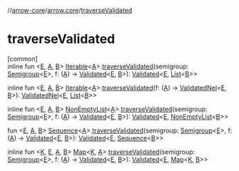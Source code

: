 //[arrow-core](../../index.md)/[arrow.core](index.md)/[traverseValidated](traverse-validated.md)

# traverseValidated

[common]\
inline fun &lt;[E](traverse-validated.md), [A](traverse-validated.md), [B](traverse-validated.md)&gt; [Iterable](https://kotlinlang.org/api/latest/jvm/stdlib/kotlin.collections/-iterable/index.html)&lt;[A](traverse-validated.md)&gt;.[traverseValidated](traverse-validated.md)(semigroup: [Semigroup](../arrow.typeclasses/-semigroup/index.md)&lt;[E](traverse-validated.md)&gt;, f: ([A](traverse-validated.md)) -&gt; [Validated](-validated/index.md)&lt;[E](traverse-validated.md), [B](traverse-validated.md)&gt;): [Validated](-validated/index.md)&lt;[E](traverse-validated.md), [List](https://kotlinlang.org/api/latest/jvm/stdlib/kotlin.collections/-list/index.html)&lt;[B](traverse-validated.md)&gt;&gt;

inline fun &lt;[E](traverse-validated.md), [A](traverse-validated.md), [B](traverse-validated.md)&gt; [Iterable](https://kotlinlang.org/api/latest/jvm/stdlib/kotlin.collections/-iterable/index.html)&lt;[A](traverse-validated.md)&gt;.[traverseValidated](traverse-validated.md)(f: ([A](traverse-validated.md)) -&gt; [ValidatedNel](index.md#682410975%2FClasslikes%2F-1961959459)&lt;[E](traverse-validated.md), [B](traverse-validated.md)&gt;): [ValidatedNel](index.md#682410975%2FClasslikes%2F-1961959459)&lt;[E](traverse-validated.md), [List](https://kotlinlang.org/api/latest/jvm/stdlib/kotlin.collections/-list/index.html)&lt;[B](traverse-validated.md)&gt;&gt;

inline fun &lt;[E](traverse-validated.md), [A](traverse-validated.md), [B](traverse-validated.md)&gt; [NonEmptyList](-non-empty-list/index.md)&lt;[A](traverse-validated.md)&gt;.[traverseValidated](traverse-validated.md)(semigroup: [Semigroup](../arrow.typeclasses/-semigroup/index.md)&lt;[E](traverse-validated.md)&gt;, f: ([A](traverse-validated.md)) -&gt; [Validated](-validated/index.md)&lt;[E](traverse-validated.md), [B](traverse-validated.md)&gt;): [Validated](-validated/index.md)&lt;[E](traverse-validated.md), [NonEmptyList](-non-empty-list/index.md)&lt;[B](traverse-validated.md)&gt;&gt;

fun &lt;[E](traverse-validated.md), [A](traverse-validated.md), [B](traverse-validated.md)&gt; [Sequence](https://kotlinlang.org/api/latest/jvm/stdlib/kotlin.sequences/-sequence/index.html)&lt;[A](traverse-validated.md)&gt;.[traverseValidated](traverse-validated.md)(semigroup: [Semigroup](../arrow.typeclasses/-semigroup/index.md)&lt;[E](traverse-validated.md)&gt;, f: ([A](traverse-validated.md)) -&gt; [Validated](-validated/index.md)&lt;[E](traverse-validated.md), [B](traverse-validated.md)&gt;): [Validated](-validated/index.md)&lt;[E](traverse-validated.md), [Sequence](https://kotlinlang.org/api/latest/jvm/stdlib/kotlin.sequences/-sequence/index.html)&lt;[B](traverse-validated.md)&gt;&gt;

inline fun &lt;[K](traverse-validated.md), [E](traverse-validated.md), [A](traverse-validated.md), [B](traverse-validated.md)&gt; [Map](https://kotlinlang.org/api/latest/jvm/stdlib/kotlin.collections/-map/index.html)&lt;[K](traverse-validated.md), [A](traverse-validated.md)&gt;.[traverseValidated](traverse-validated.md)(semigroup: [Semigroup](../arrow.typeclasses/-semigroup/index.md)&lt;[E](traverse-validated.md)&gt;, f: ([A](traverse-validated.md)) -&gt; [Validated](-validated/index.md)&lt;[E](traverse-validated.md), [B](traverse-validated.md)&gt;): [Validated](-validated/index.md)&lt;[E](traverse-validated.md), [Map](https://kotlinlang.org/api/latest/jvm/stdlib/kotlin.collections/-map/index.html)&lt;[K](traverse-validated.md), [B](traverse-validated.md)&gt;&gt;
